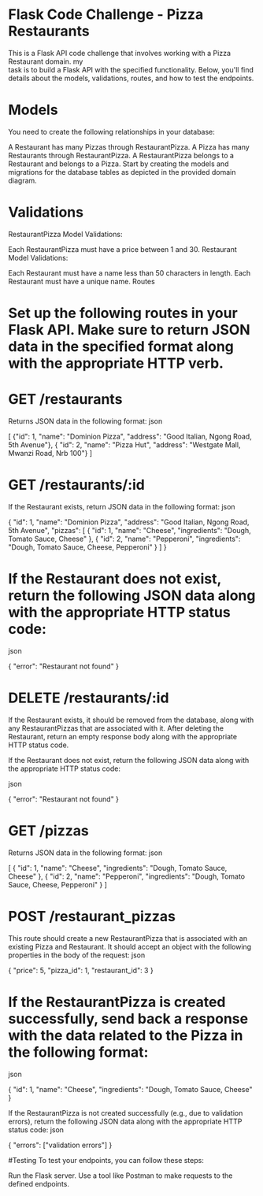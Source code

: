 # Flask Code Challenge - Pizza Restaurants
This is a Flask API code challenge that involves working with a Pizza Restaurant domain. my  
task is to build a Flask API with the specified functionality. Below, you'll find details about the models, validations, routes, and how to test the endpoints.

# Models
You need to create the following relationships in your database:

A Restaurant has many Pizzas through RestaurantPizza.
A Pizza has many Restaurants through RestaurantPizza.
A RestaurantPizza belongs to a Restaurant and belongs to a Pizza.
Start by creating the models and migrations for the database tables as depicted in the provided domain diagram.

# Validations
RestaurantPizza Model Validations:

Each RestaurantPizza must have a price between 1 and 30.
Restaurant Model Validations:

Each Restaurant must have a name less than 50 characters in length.
Each Restaurant must have a unique name.
Routes
# Set up the following routes in your Flask API. Make sure to return JSON data in the specified format along with the appropriate HTTP verb.

# GET /restaurants
Returns JSON data in the following format:
json

[
{"id": 1,
  "name": "Dominion Pizza",
  "address": "Good Italian, Ngong Road, 5th Avenue"},
{
  "id": 2,
  "name": "Pizza Hut",
"address": "Westgate Mall, Mwanzi Road, Nrb 100"}
]

# GET /restaurants/:id
If the Restaurant exists, return JSON data in the following format:
json

{
  "id": 1,
  "name": "Dominion Pizza",
  "address": "Good Italian, Ngong Road, 5th Avenue",
  "pizzas": [
    {
      "id": 1,
      "name": "Cheese",
      "ingredients": "Dough, Tomato Sauce, Cheese"
    },
    {
      "id": 2,
      "name": "Pepperoni",
      "ingredients": "Dough, Tomato Sauce, Cheese, Pepperoni"
    }
  ]
}

# If the Restaurant does not exist, return the following JSON data along with the appropriate HTTP status code:
json

{
  "error": "Restaurant not found"
}


# DELETE /restaurants/:id
If the Restaurant exists, it should be removed from the database, along with any RestaurantPizzas that are associated with it. After deleting the Restaurant, return an empty response body along with the appropriate HTTP status code.

If the Restaurant does not exist, return the following JSON data along with the appropriate HTTP status code:

json

{
  "error": "Restaurant not found"
}

# GET /pizzas
Returns JSON data in the following format:
json


[
  {
    "id": 1,
    "name": "Cheese",
    "ingredients": "Dough, Tomato Sauce, Cheese"
  },
  {
    "id": 2,
    "name": "Pepperoni",
    "ingredients": "Dough, Tomato Sauce, Cheese, Pepperoni"
  }
]


# POST /restaurant_pizzas
This route should create a new RestaurantPizza that is associated with an existing Pizza and Restaurant. It should accept an object with the following properties in the body of the request:
json


{
  "price": 5,
  "pizza_id": 1,
  "restaurant_id": 3
}


# If the RestaurantPizza is created successfully, send back a response with the data related to the Pizza in the following format:
json


{
  "id": 1,
  "name": "Cheese",
  "ingredients": "Dough, Tomato Sauce, Cheese"
}

If the RestaurantPizza is not created successfully (e.g., due to validation errors), return the following JSON data along with the appropriate HTTP status code:
json

{
  "errors": ["validation errors"]
}

#Testing
To test your endpoints, you can follow these steps:

Run the Flask server.
Use a tool like Postman to make requests to the defined endpoints.
